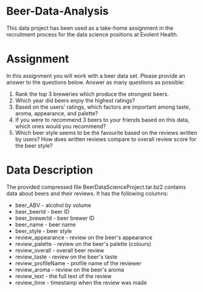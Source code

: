 # Beer-Data-Analysis
This data project has been used as a take-home assignment in the recruitment process for the data science positions at Evolent Health.

# Assignment
In this assignment you will work with a beer data set. Please provide an answer to the questions below. Answer as many questions as possible:

1) Rank the top 3 breweries which produce the strongest beers.
2) Which year did beers enjoy the highest ratings?
3) Based on the users' ratings, which factors are important among taste, aroma, appearance, and palette?
4) If you were to recommend 3 beers to your friends based on this data, which ones would you recommend?
5) Which beer style seems to be the favourite based on the reviews written by users? How does written reviews compare to overall review score for the beer style?

# Data Description
The provided compressed file BeerDataScienceProject.tar.bz2 contains data about beers and their reviews. It has the following columns:

- beer_ABV - alcohol by volume
- beer_beerId - beer ID
- beer_brewerId - beer brewer ID
- beer_name - beer name
- beer_style - beer style
- review_appearance - review on the beer's appearance
- review_palette - review on the beer's palette (colours)
- review_overall - overall beer review
- review_taste - review on the beer's taste
- review_profileName - profile name of the reviewer
- review_aroma - review on the beer's aroma
- review_text - the full text of the review
- review_time - timestamp when the review was made

